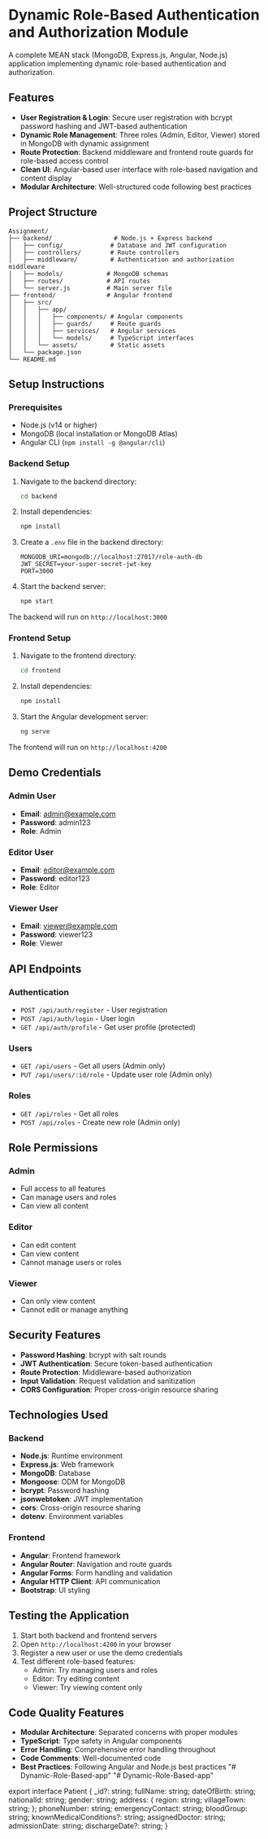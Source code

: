 # Dynamic Role-Based Authentication and Authorization Module

A complete MEAN stack (MongoDB, Express.js, Angular, Node.js) application implementing dynamic role-based authentication and authorization.

## Features

- **User Registration & Login**: Secure user registration with bcrypt password hashing and JWT-based authentication
- **Dynamic Role Management**: Three roles (Admin, Editor, Viewer) stored in MongoDB with dynamic assignment
- **Route Protection**: Backend middleware and frontend route guards for role-based access control
- **Clean UI**: Angular-based user interface with role-based navigation and content display
- **Modular Architecture**: Well-structured code following best practices

## Project Structure

```
Assignment/
├── backend/                 # Node.js + Express backend
│   ├── config/             # Database and JWT configuration
│   ├── controllers/        # Route controllers
│   ├── middleware/         # Authentication and authorization middleware
│   ├── models/            # MongoDB schemas
│   ├── routes/            # API routes
│   └── server.js          # Main server file
├── frontend/              # Angular frontend
│   ├── src/
│   │   ├── app/
│   │   │   ├── components/ # Angular components
│   │   │   ├── guards/     # Route guards
│   │   │   ├── services/   # Angular services
│   │   │   └── models/     # TypeScript interfaces
│   │   └── assets/         # Static assets
│   └── package.json
└── README.md
```

## Setup Instructions

### Prerequisites

- Node.js (v14 or higher)
- MongoDB (local installation or MongoDB Atlas)
- Angular CLI (`npm install -g @angular/cli`)

### Backend Setup

1. Navigate to the backend directory:
   ```bash
   cd backend
   ```

2. Install dependencies:
   ```bash
   npm install
   ```

3. Create a `.env` file in the backend directory:
   ```
   MONGODB_URI=mongodb://localhost:27017/role-auth-db
   JWT_SECRET=your-super-secret-jwt-key
   PORT=3000
   ```

4. Start the backend server:
   ```bash
   npm start
   ```

The backend will run on `http://localhost:3000`

### Frontend Setup

1. Navigate to the frontend directory:
   ```bash
   cd frontend
   ```

2. Install dependencies:
   ```bash
   npm install
   ```

3. Start the Angular development server:
   ```bash
   ng serve
   ```

The frontend will run on `http://localhost:4200`

## Demo Credentials

### Admin User
- **Email**: admin@example.com
- **Password**: admin123
- **Role**: Admin

### Editor User
- **Email**: editor@example.com
- **Password**: editor123
- **Role**: Editor

### Viewer User
- **Email**: viewer@example.com
- **Password**: viewer123
- **Role**: Viewer

## API Endpoints

### Authentication
- `POST /api/auth/register` - User registration
- `POST /api/auth/login` - User login
- `GET /api/auth/profile` - Get user profile (protected)

### Users
- `GET /api/users` - Get all users (Admin only)
- `PUT /api/users/:id/role` - Update user role (Admin only)

### Roles
- `GET /api/roles` - Get all roles
- `POST /api/roles` - Create new role (Admin only)

## Role Permissions

### Admin
- Full access to all features
- Can manage users and roles
- Can view all content

### Editor
- Can edit content
- Can view content
- Cannot manage users or roles

### Viewer
- Can only view content
- Cannot edit or manage anything

## Security Features

- **Password Hashing**: bcrypt with salt rounds
- **JWT Authentication**: Secure token-based authentication
- **Route Protection**: Middleware-based authorization
- **Input Validation**: Request validation and sanitization
- **CORS Configuration**: Proper cross-origin resource sharing

## Technologies Used

### Backend
- **Node.js**: Runtime environment
- **Express.js**: Web framework
- **MongoDB**: Database
- **Mongoose**: ODM for MongoDB
- **bcrypt**: Password hashing
- **jsonwebtoken**: JWT implementation
- **cors**: Cross-origin resource sharing
- **dotenv**: Environment variables

### Frontend
- **Angular**: Frontend framework
- **Angular Router**: Navigation and route guards
- **Angular Forms**: Form handling and validation
- **Angular HTTP Client**: API communication
- **Bootstrap**: UI styling

## Testing the Application

1. Start both backend and frontend servers
2. Open `http://localhost:4200` in your browser
3. Register a new user or use the demo credentials
4. Test different role-based features:
   - Admin: Try managing users and roles
   - Editor: Try editing content
   - Viewer: Try viewing content only

## Code Quality Features

- **Modular Architecture**: Separated concerns with proper modules
- **TypeScript**: Type safety in Angular components
- **Error Handling**: Comprehensive error handling throughout
- **Code Comments**: Well-documented code
- **Best Practices**: Following Angular and Node.js best practices "# Dynamic-Role-Based-app" 
"# Dynamic-Role-Based-app" 

export interface Patient {
  _id?: string;
  fullName: string;
  dateOfBirth: string;
  nationalId: string;
  gender: string;
  address: {
    region: string;
    villageTown: string;
  };
  phoneNumber: string;
  emergencyContact: string;
  bloodGroup: string;
  knownMedicalConditions?: string;
  assignedDoctor: string;
  admissionDate: string;
  dischargeDate?: string;
} 
